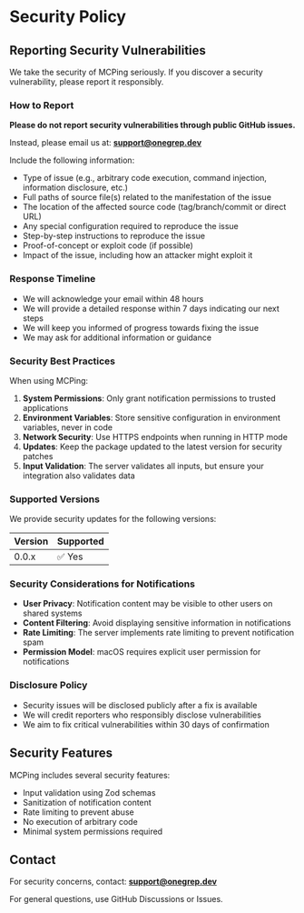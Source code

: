 # Security Policy

## Reporting Security Vulnerabilities

We take the security of MCPing seriously. If you discover a security vulnerability, please report it responsibly.

### How to Report

**Please do not report security vulnerabilities through public GitHub issues.**

Instead, please email us at: **support@onegrep.dev**

Include the following information:
- Type of issue (e.g., arbitrary code execution, command injection, information disclosure, etc.)
- Full paths of source file(s) related to the manifestation of the issue
- The location of the affected source code (tag/branch/commit or direct URL)
- Any special configuration required to reproduce the issue
- Step-by-step instructions to reproduce the issue
- Proof-of-concept or exploit code (if possible)
- Impact of the issue, including how an attacker might exploit it

### Response Timeline

- We will acknowledge your email within 48 hours
- We will provide a detailed response within 7 days indicating our next steps
- We will keep you informed of progress towards fixing the issue
- We may ask for additional information or guidance

### Security Best Practices

When using MCPing:

1. **System Permissions**: Only grant notification permissions to trusted applications
2. **Environment Variables**: Store sensitive configuration in environment variables, never in code
3. **Network Security**: Use HTTPS endpoints when running in HTTP mode
4. **Updates**: Keep the package updated to the latest version for security patches
5. **Input Validation**: The server validates all inputs, but ensure your integration also validates data

### Supported Versions

We provide security updates for the following versions:

| Version | Supported          |
| ------- | ------------------ |
| 0.0.x   | ✅ Yes             |

### Security Considerations for Notifications

- **User Privacy**: Notification content may be visible to other users on shared systems
- **Content Filtering**: Avoid displaying sensitive information in notifications
- **Rate Limiting**: The server implements rate limiting to prevent notification spam
- **Permission Model**: macOS requires explicit user permission for notifications

### Disclosure Policy

- Security issues will be disclosed publicly after a fix is available
- We will credit reporters who responsibly disclose vulnerabilities
- We aim to fix critical vulnerabilities within 30 days of confirmation

## Security Features

MCPing includes several security features:

- Input validation using Zod schemas
- Sanitization of notification content
- Rate limiting to prevent abuse
- No execution of arbitrary code
- Minimal system permissions required

## Contact

For security concerns, contact: **support@onegrep.dev**

For general questions, use GitHub Discussions or Issues.